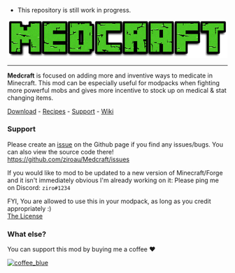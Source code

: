 - This repository is still work in progress. 

<img src="https://github.com/ziroau/Medcraft/blob/gh-pages/img/logos/Medcraft.png?raw=true">
<hr>
<strong>Medcraft</strong> is focused on adding more and inventive ways to medicate in Minecraft.
This mod can be especially useful for modpacks when fighting more powerful mobs and gives more incentive to stock up on medical & stat changing items.<br>

<a href="https://github.com/ziroau/Medcraft/releases">Download</a> - <a href="https://medcraft.ziroau.com/recipes">Recipes</a> - <a href="https://github.com/ziroau/Medcraft/issues">Support</a> - <a href="https://github.com/ziroau/Medcraft/wiki">Wiki</a>

### Support
Please create an [issue] on the Github page if you find any issues/bugs.
You can also view the source code there!
https://github.com/ziroau/Medcraft/issues

If you would like to mod to be updated to a new version of Minecraft/Forge and it isn't immediately obvious I'm already working on it:
Please ping me on Discord: `ziro#1234`

FYI, You are allowed to use this in your modpack, as long as you credit appropriately :)<br>
[The License]

### What else?
You can support this mod by buying me a coffee ❤

<a href="https://ko-fi.com/ziroau"><img width="300" alt="coffee_blue" src="https://www.ziroau.com/img/buttons/coffee_blue.png"></a>

[1.16.5]: <https://github.com/ziroau/Medcraft/releases/tags/1.0>
[issue]: <https://github.com/ziroau/Medcraft/issues>
[here!]: <https://medcraft.ziroau.com/recipes>
[The License]: <https://github.com/ziroau/Medcraft/blob/main/LICENSE>



